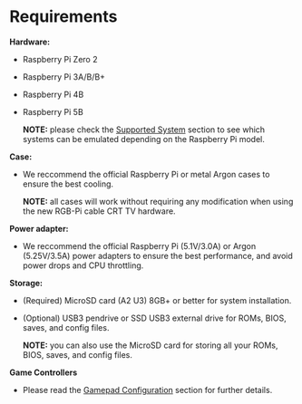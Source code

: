 # Requirements

**Hardware:**

* Raspberry Pi Zero 2
* Raspberry Pi 3A/B/B+
* Raspberry Pi 4B
* Raspberry Pi 5B

    **NOTE:** please check the [Supported System](./systems.md#compatibility-matrix) section to see which systems can be emulated depending on the Raspberry Pi model.

**Case:**

* We reccommend the official Raspberry Pi or metal Argon cases to ensure the best cooling.

    **NOTE:** all cases will work without requiring any modification when using the new RGB-Pi cable CRT TV hardware.

**Power adapter:**

* We reccommend the official Raspberry Pi (5.1V/3.0A) or Argon (5.25V/3.5A) power adapters to ensure the best performance, and avoid power drops and CPU throttling.

**Storage:**

* (Required) MicroSD card (A2 U3) 8GB+ or better for system installation.
* (Optional) USB3 pendrive or SSD USB3 external drive for ROMs, BIOS, saves, and config files.

    **NOTE:** you can also use the MicroSD card for storing all your ROMs, BIOS, saves, and config files.

**Game Controllers**

* Please read the [Gamepad Configuration](gpadbasic.md) section for further details.